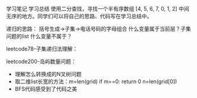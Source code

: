 学习笔记
学习总结
使用二分查找，寻找一个半有序数组 [4, 5, 6, 7, 0, 1, 2] 中间无序的地方。同学们可以将自己的思路、代码写在学习总结中。

递归的思路：
括号生成→子集→电话号码的字母组合
什么变量属于当前层？子集问题的list
什么变量不属于？

leetcode78-子集递归法理解：

leetcode200-岛屿数量问题：
- 理解怎么转换成的N叉树问题
- 取二维list长宽的方法：m=len(grid) if m==0: return 0  n=len(grid[0])
- BFS代码感受到了代码之美

